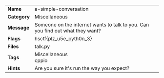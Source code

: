 <table>
  <tr>
    <td><strong>Name</strong></td>
    <td>a-simple-conversation</td>
  </tr>
  <tr>
    <td><strong>Category</strong></td>
    <td>Miscellaneous</td>
  </tr>
  <tr>
    <td><strong>Message</strong></td>
    <td>Someone on the internet wants to talk to you. Can you find out what they want?</td>
  </tr>
  <tr>
    <td><strong>Flags</strong></td>
    <td>hsctf{plz_u5e_pyth0n_3}</td>
  </tr>
  <tr>
    <td><strong>Files</strong></td>
    <td>talk.py</td>
  </tr>
  <tr>
    <td><strong>Tags</strong></td>
    <td>Miscellaneous<br>cppio</td>
  </tr>
  <tr>
    <td><strong>Hints</strong></td>
    <td>Are you sure it's run the way you expect?</td>
  </tr>
</table>
